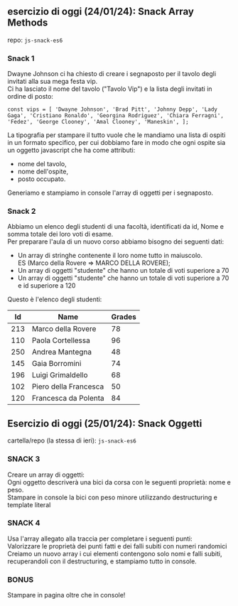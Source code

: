 ## esercizio di oggi (24/01/24): Snack Array Methods

repo: `js-snack-es6`

### Snack 1

Dwayne Johnson ci ha chiesto di creare i segnaposto per il tavolo degli invitati alla sua mega festa vip.  
Ci ha lasciato il nome del tavolo ("Tavolo Vip") e la lista degli invitati in ordine di posto:

`const vips = [
  'Dwayne Johnson',
  'Brad Pitt',
  'Johnny Depp',
  'Lady Gaga',
  'Cristiano Ronaldo',
  'Georgina Rodriguez',
  'Chiara Ferragni',
  'Fedez',
  'George Clooney',
  'Amal Clooney',
  'Maneskin',
];`  

La tipografia per stampare il tutto vuole che le mandiamo una lista di ospiti in un formato specifico, per cui dobbiamo fare in modo che ogni ospite sia un oggetto javascript che ha come attributi:  
- nome del tavolo,
- nome dell'ospite,
- posto occupato.

Generiamo e stampiamo in console l'array di oggetti per i segnaposto.

### Snack 2

Abbiamo un elenco degli studenti di una facoltà, identificati da id, Nome e somma totale dei loro voti di esame.  
Per preparare l'aula di un nuovo corso abbiamo bisogno dei seguenti dati:  
- Un array di stringhe contenente il loro nome tutto in maiuscolo.   
ES (Marco della Rovere => MARCO DELLA ROVERE);
- Un array di oggetti "studente" che hanno un totale di voti superiore a 70  
- Un array di oggetti "studente" che hanno un totale di voti superiore a 70 e id superiore a 120  

Questo è l'elenco degli studenti:  

| Id  | Name                  | Grades |
| --- | --------------------- | ------ |
| 213 | Marco della Rovere    | 78     |
| 110 | Paola Cortellessa     | 96     |
| 250 | Andrea Mantegna       | 48     |
| 145 | Gaia Borromini        | 74     |
| 196 | Luigi Grimaldello     | 68     |
| 102 | Piero della Francesca | 50     |
| 120 | Francesca da Polenta  | 84     |

## Esercizio di oggi (25/01/24): Snack Oggetti

cartella/repo (la stessa di ieri): `js-snack-es6`

### SNACK 3

Creare un array di oggetti:  
Ogni oggetto descriverà una bici da corsa con le seguenti proprietà: nome e peso.  
Stampare in console la bici con peso minore utilizzando destructuring e template literal  

### SNACK 4

Usa l'array allegato alla traccia per completare i seguenti punti:  
Valorizzare le proprietà dei punti fatti e dei falli subiti con numeri randomici  
Creiamo un nuovo array i cui elementi contengono solo nomi e falli subiti, recuperandoli con il destructuring, e stampiamo tutto in console.  

### BONUS

Stampare in pagina oltre che in console!